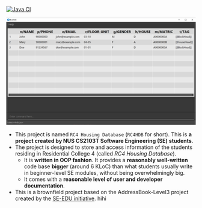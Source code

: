 [![Java CI](https://github.com/AY2223S1-CS2103T-W12-3/tp/actions/workflows/gradle.yml/badge.svg)](https://github.com/AY2223S1-CS2103T-W12-3/tp/actions/workflows/gradle.yml)

![Ui](docs/images/Ui.png)

* This project is named `RC4 Housing Database` (`RC4HDB` for short). This is **a project created by NUS CS2103T Software Engineering (SE) students**.<br>
* The project is designed to store and access information of the students residing in Residential College 4 (called _RC4 Housing Database_).
  * It is **written in OOP fashion**. It provides a **reasonably well-written** code base **bigger** (around 6 KLoC) than what students usually write in beginner-level SE modules, without being overwhelmingly big.
  * It comes with a **reasonable level of user and developer documentation**.
* This is a brownfield project based on the AddressBook-Level3 project created by the [SE-EDU initiative](https://se-education.org).
hihi
